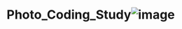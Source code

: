 # Photo_Coding_Study![image](https://user-images.githubusercontent.com/128355169/227483666-93abf96e-ba56-41ab-ac1d-820acc374ef6.png)
